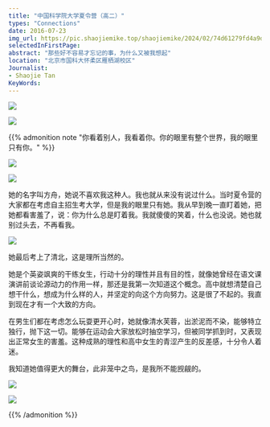 ```yaml
---
title: "中国科学院大学夏令营（高二）"
types: "Connections"
date: 2016-07-23
img_url: https://pic.shaojiemike.top/shaojiemike/2024/02/74d61279fd4a9d9494164016185cb9a5.png
selectedInFirstPage:
abstract: "那些好不容易才忘记的事，为什么又被我想起"
location: "北京市国科大怀柔区雁栖湖校区"
Journalist:
- Shaojie Tan
KeyWords:
---
```


![](https://pic.shaojiemike.top/shaojiemike/2024/02/1cfa9ded4be8d4ccea0123533572dd72.png)

![](https://pic.shaojiemike.top/shaojiemike/2024/02/7eb23d32ab24c43319f4cc53ddda4825.png)

{{% admonition note "你看着别人，我看着你。你的眼里有整个世界，我的眼里只有你。" %}}

![](https://pic.shaojiemike.top/shaojiemike/2024/02/92f05cf67e6d74d21b61db3beaaf21e8.png)

![](https://pic.shaojiemike.top/shaojiemike/2024/02/e505560656940c90d32536768993bb58.png)

她的名字叫方舟，她说不喜欢我这种人。我也就从来没有说过什么。当时夏令营的大家都在考虑自主招生考大学，但是我的眼里只有她。我从早到晚一直盯着她，把她都看害羞了，说：你为什么总是盯着我。我就傻傻的笑着，什么也没说。她也就别过头去，不再看我。

![](https://pic.shaojiemike.top/shaojiemike/2024/02/75e71378f475d43a26b29449f8ae7a4a.png)

她最后考上了清北，这是理所当然的。

她是个英姿飒爽的干练女生，行动十分的理性并且有目的性，就像她曾经在语文课演讲前谈论源动力的作用一样，那还是我第一次知道这个概念。高中就想清楚自己想干什么，想成为什么样的人，并坚定的向这个方向努力。这是很了不起的。我直到现在才有一个大致的方向。

在男生们都在考虑怎么玩耍更开心时，她就像清水芙蓉，出淤泥而不染，能够特立独行，抛下这一切。能够在运动会大家放松时抽空学习，但被同学抓到时，又表现出正常女生的害羞。这种成熟的理性和高中女生的青涩产生的反差感，十分令人着迷。

我知道她值得更大的舞台，此非笼中之鸟，是我所不能觊觎的。

![](https://pic.shaojiemike.top/shaojiemike/2024/02/9174bb2f571c5c9bd5ab4600c94615aa.png)

![](https://pic.shaojiemike.top/shaojiemike/2024/02/f60c63ead57bc1d528b7c752db021477.png)

{{% /admonition %}}